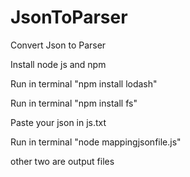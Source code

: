 # JsonToParser
Convert Json to Parser

Install node js and npm

Run in terminal "npm install lodash"

Run in terminal "npm install fs"

Paste your json in js.txt

Run in terminal "node mappingjsonfile.js"

other two are output files
